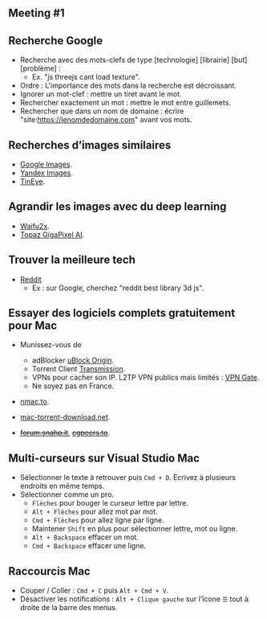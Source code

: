 ## Meeting #1

## Recherche Google
- Recherche avec des mots-clefs de type [technologie] [librairie] [but] [problème] :
    - Ex. "js threejs cant load texture".
- Ordre : L'importance des mots dans la recherche est décroissant.
- Ignorer un mot-clef : mettre un tiret avant le mot.
- Rechercher exactement un mot : mettre le mot entre guillemets.
- Rechercher que dans un nom de domaine : écrire "site:https://lenomdedomaine.com" avant vos mots.

## Recherches d’images similaires
- [Google Images](https://www.google.com/imghp).
- [Yandex Images](https://yandex.com/images/).
- [TinEye](https://tineye.com/).

## Agrandir les images avec du deep learning
- [Waifu2x](http://waifu2x.udp.jp/).
- [Topaz GigaPixel AI](https://topazlabs.com/gigapixel-ai/).

## Trouver la meilleure tech
- [Reddit](https://vue-grid-generator.netlify.app/)
    - Ex : sur Google, cherchez "reddit best library 3d js".

## Essayer des logiciels complets gratuitement pour Mac
- Munissez-vous de
    - adBlocker [uBlock Origin](https://chrome.google.com/webstore/detail/ublock-origin/cjpalhdlnbpafiamejdnhcphjbkeiagm?hl=fr).
    - Torrent Client [Transmission](https://transmissionbt.com/download/).
    - VPNs pour cacher son IP. L2TP VPN publics mais limités : [VPN Gate](https://www.vpngate.net/en/).
    - Ne soyez pas en France.

- [nmac.to](https://nmac.to/).
- [mac-torrent-download.net](http://mac-torrent-download.net/).
- ~~[forum.snahp.it](https://forum.snahp.it/)~~, ~~[cgpeers.to](https://cgpeers.to/)~~.

## Multi-curseurs sur Visual Studio Mac
- Sélectionner le texte à retrouver puis `Cmd + D`. Ecrivez à plusieurs endroits en même temps.
- Sélectionner comme un pro.
    - `Flèches` pour bouger le curseur lettre par lettre.
    - `Alt + Flèches` pour allez mot par mot.
    - `Cmd + Flèches` pour allez ligne par ligne.
    - Maintener `Shift` en plus pour sélectionner lettre, mot ou ligne.
    - `Alt + Backspace` effacer un mot.
    - `Cmd + Backspace` effacer une ligne.

## Raccourcis Mac
- Couper / Coller : `Cmd + C` puis `Alt + Cmd + V`.
- Désactiver les notifications : `Alt + Clique gauche` sur l'îcone `☰` tout à droite de la barre des menus.
